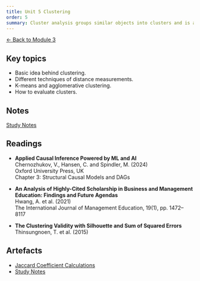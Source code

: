 ```yaml
---
title: Unit 5 Clustering
order: 5
summary: Cluster analysis groups similar objects into clusters and is a key exploratory data analysis technique widely used across fields like pattern recognition, image analysis, and machine learning.
---
```


[← Back to Module 3](./)

## Key topics
- Basic idea behind clustering.
- Different techniques of distance measurements.
- K-means and agglomerative clustering.
- How to evaluate clusters.

## Notes
[Study Notes](../../artefacts/module-3/unit-5-clustering.md)

## Readings
- **Applied Causal Inference Powered by ML and AI**  
  Chernozhukov, V., Hansen, C. and Spindler, M. (2024)  
  Oxford University Press, UK  
  Chapter 3: Structural Causal Models and DAGs

- **An Analysis of Highly-Cited Scholarship in Business and Management Education: Findings and Future Agendas**  
  Hwang, A. et al. (2021)  
  The International Journal of Management Education, 19(1), pp. 1472–8117

- **The Clustering Validity with Silhouette and Sum of Squared Errors**  
  Thinsungnoen, T. et al. (2015)

## Artefacts
- [Jaccard Coefficient Calculations](../../artefacts/module-3/unit-5-Jaccard_Coefficient_Calculations_updated.ipynb)
- [Study Notes](../../artefacts/module-3/unit-5-clustering.md)

